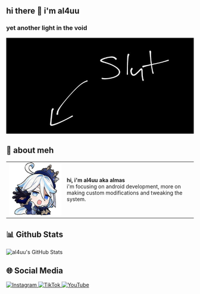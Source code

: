 <h2>hi there 👋 i'm al4uu</h2>
<h3>yet another light in the void</h3>

<img src="https://raw.githubusercontent.com/al4uu/al4uu/e6fb5a58aba9d1cd3babdb7fbf9cf4d3b0d67ab5/IMG_20241207_092707_002.jpg" alt="profile image">

<h2>👤 about meh</h2>
<table>
  <tr>
    <td><img src="https://github.com/al4uu/al4uu/blob/67da73dc4f22ee8a8a6eda0148beab47eed3c945/1733540591249.png?raw=true" alt="profile image"></td>
    <td><strong>hi, i'm al4uu aka almas</strong><br>i'm focusing on android development, more on making custom modifications and tweaking the system.</td>
  </tr>
</table>

<h2>📊 Github Stats</h2>
<img src="https://github-readme-stats.vercel.app/api?username=al4uu&show_icons=true&theme=dark&count_private=true" alt="al4uu's GitHub Stats">

<h2>🌐 Social Media</h2>
<a href="https://www.instagram.com/al4uu._?igsh=MWJjcWdkang0YTh6cQ==" target="_blank">
  <img src="https://img.shields.io/badge/Instagram-%23E4405F.svg?logo=Instagram&logoColor=white" alt="Instagram">
</a>
<a href="https://www.tiktok.com/@al4uu_?_t=8rY9ox0DbcG&_r=1" target="_blank">
  <img src="https://img.shields.io/badge/TikTok-%23000000.svg?logo=TikTok&logoColor=white" alt="TikTok">
</a>
<a href="https://youtube.com/@al4uu" target="_blank">
  <img src="https://img.shields.io/badge/YouTube-%23FF0000.svg?logo=YouTube&logoColor=white" alt="YouTube">
</a>
